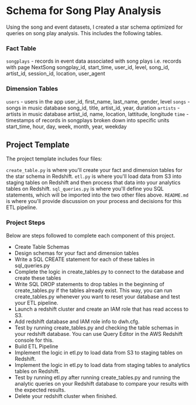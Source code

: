 # Schema for Song Play Analysis

Using the song and event datasets, I created a star schema optimized for queries on song play analysis. This includes the following tables.

### Fact Table
`songplays` - records in event data associated with song plays i.e. records with page NextSong
songplay_id, start_time, user_id, level, song_id, artist_id, session_id, location, user_agent

### Dimension Tables
`users` - users in the app
user_id, first_name, last_name, gender, level
`songs` - songs in music database
song_id, title, artist_id, year, duration
`artists` - artists in music database
artist_id, name, location, lattitude, longitude
`time` - timestamps of records in songplays broken down into specific units
start_time, hour, day, week, month, year, weekday

## Project Template

The project template includes four files:

`create_table.py` is where you'll create your fact and dimension tables for the star schema in Redshift.
`etl.py` is where you'll load data from S3 into staging tables on Redshift and then process that data into your analytics tables on Redshift.
`sql_queries.py` is where you'll define you SQL statements, which will be imported into the two other files above.
`README.md` is where you'll provide discussion on your process and decisions for this ETL pipeline.


### Project Steps
Below are steps followed to complete each component of this project.

- Create Table Schemas
- Design schemas for your fact and dimension tables
- Write a SQL CREATE statement for each of these tables in sql_queries.py
- Complete the logic in create_tables.py to connect to the database and create these tables
- Write SQL DROP statements to drop tables in the beginning of create_tables.py if the tables already exist. This way, you can run create_tables.py whenever you want to reset your database and test your ETL pipeline.
- Launch a redshift cluster and create an IAM role that has read access to S3.
- Add redshift database and IAM role info to dwh.cfg.
- Test by running create_tables.py and checking the table schemas in your redshift database. You can use Query Editor in the AWS Redshift console for this.
- Build ETL Pipeline
- Implement the logic in etl.py to load data from S3 to staging tables on Redshift.
- Implement the logic in etl.py to load data from staging tables to analytics tables on Redshift.
- Test by running etl.py after running create_tables.py and running the analytic queries on your Redshift database to compare your results with the expected results.
- Delete your redshift cluster when finished.